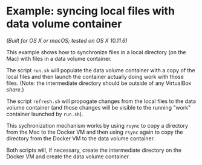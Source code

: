 # Example: syncing local files with data volume container

_(Built for OS X or macOS; tested on OS X 10.11.6)_

This example shows how to synchronize files in a local directory (on the Mac) with files in a data volume container.

The script `run.sh` will populate the data volume container with a copy of the local files and then launch the container actually doing work with those files. (Note: the intermediate directory should be outside of any VirtualBox _share_.)

The script `refresh.sh` will propogate changes from the local files to the data volume container (and those changes will be visible to the running "work" container launched by `run.sh`).

This sychronization mechanism works by using `rsync` to copy a directory from the Mac to the Docker VM and then using `rsync` again to copy the directory from the Docker VM to the data volume container.

Both scripts will, if necessary, create the intermediate directory on the Docker VM and create the data volume container.
